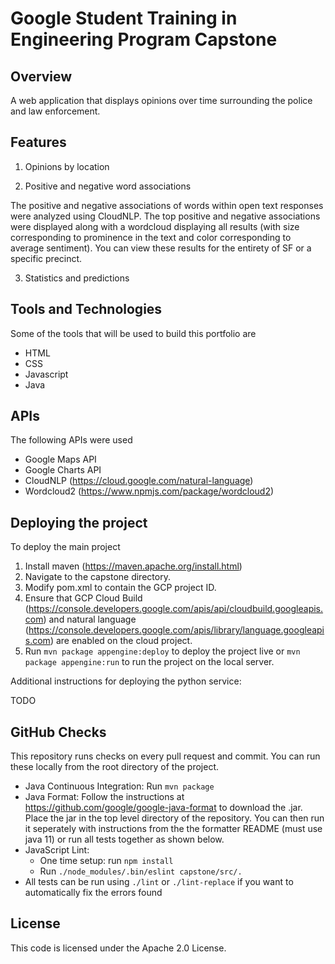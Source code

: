 # Google Student Training in Engineering Program Capstone

## Overview
A web application that displays opinions over time surrounding the police and law enforcement.

## Features
1. Opinions by location

2. Positive and negative word associations

The positive and negative associations of words within open text responses were analyzed using 
CloudNLP. The top positive and negative associations were displayed along with a wordcloud 
displaying all results (with size corresponding to prominence in the text and color corresponding
to average sentiment). You can view these results for the entirety of SF or a specific precinct.

3. Statistics and predictions

## Tools and Technologies
Some of the tools that will be used to build this portfolio are
* HTML
* CSS
* Javascript
* Java

## APIs
The following APIs were used
* Google Maps API
* Google Charts API
* CloudNLP (https://cloud.google.com/natural-language)
* Wordcloud2 (https://www.npmjs.com/package/wordcloud2)

## Deploying the project

To deploy the main project
1. Install maven (https://maven.apache.org/install.html)
2. Navigate to the capstone directory.
3. Modify pom.xml to contain the GCP project ID.
4. Ensure that GCP Cloud Build (https://console.developers.google.com/apis/api/cloudbuild.googleapis.com)
and natural language (https://console.developers.google.com/apis/library/language.googleapis.com) 
are enabled on the cloud project.
5. Run `mvn package appengine:deploy` to deploy the project live or 
`mvn package appengine:run` to run the project on the local server.

Additional instructions for deploying the python service:


TODO

## GitHub Checks
This repository runs checks on every pull request and commit. You can run these
locally from the root directory of the project.

- Java Continuous Integration: Run `mvn package`
- Java Format: Follow the instructions at
  https://github.com/google/google-java-format to download the .jar. Place the jar in the
  top level directory of the repository. You can then run it seperately with instructions 
  from the the formatter README (must use java 11) or run all tests together as shown below.
- JavaScript Lint:
  - One time setup: run `npm install`
  - Run `./node_modules/.bin/eslint capstone/src/.`
- All tests can be run using `./lint` or `./lint-replace` if you want to automatically fix
  the errors found

## License
This code is licensed under the Apache 2.0 License.
